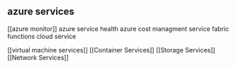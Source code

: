
## azure services

[[azure monitor]]
azure service health
azure cost managment
service fabric
functions
cloud service

[[virtual machine services]]
[[Container Services]]
[[Storage Services]]
[[Network Services]]